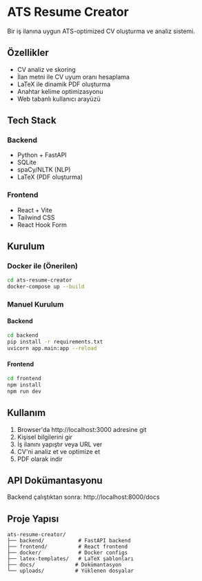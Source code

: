# ATS Resume Creator

Bir iş ilanına uygun ATS-optimized CV oluşturma ve analiz sistemi.

## Özellikler

- CV analiz ve skoring
- İlan metni ile CV uyum oranı hesaplama
- LaTeX ile dinamik PDF oluşturma
- Anahtar kelime optimizasyonu
- Web tabanlı kullanıcı arayüzü

## Tech Stack

### Backend
- Python + FastAPI
- SQLite
- spaCy/NLTK (NLP)
- LaTeX (PDF oluşturma)

### Frontend
- React + Vite
- Tailwind CSS
- React Hook Form

## Kurulum

### Docker ile (Önerilen)

```bash
cd ats-resume-creator
docker-compose up --build
```

### Manuel Kurulum

#### Backend
```bash
cd backend
pip install -r requirements.txt
uvicorn app.main:app --reload
```

#### Frontend
```bash
cd frontend
npm install
npm run dev
```

## Kullanım

1. Browser'da http://localhost:3000 adresine git
2. Kişisel bilgilerini gir
3. İş ilanını yapıştır veya URL ver
4. CV'ni analiz et ve optimize et
5. PDF olarak indir

## API Dokümantasyonu

Backend çalıştıktan sonra: http://localhost:8000/docs

## Proje Yapısı

```
ats-resume-creator/
├── backend/           # FastAPI backend
├── frontend/          # React frontend
├── docker/            # Docker configs
├── latex-templates/   # LaTeX şablonları
├── docs/             # Dokümantasyon
└── uploads/          # Yüklenen dosyalar
```